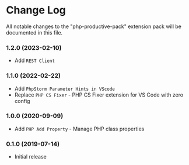 # Change Log

All notable changes to the "php-productive-pack" extension pack will be documented in this file.

### 1.2.0 (2023-02-10)

- Add `REST Client`

### 1.1.0 (2022-02-22)

- Add `PhpStorm Parameter Hints in VScode`
- Replace `PHP CS Fixer` - PHP CS Fixer extension for VS Code with zero config

### 1.0.0 (2020-09-09)

- Add `PHP Add Property` - Manage PHP class properties

### 0.1.0 (2019-07-14)

- Initial release
